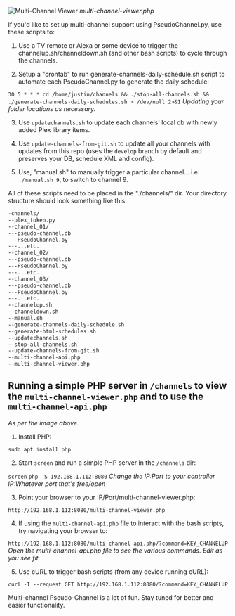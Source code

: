 ![Multi-Channel Viewer](https://i.imgur.com/MRwjI8g.jpg)
*multi-channel-viewer.php*

If you'd like to set up multi-channel support using PseudoChannel.py, use these scripts to: 

1) Use a TV remote or Alexa or some device to trigger the channelup.sh/channeldown.sh (and other bash scripts) to cycle through the channels. 

2) Setup a "crontab" to run generate-channels-daily-schedule.sh script to automate each PseudoChannel.py to generate the daily
schedule:

`30 5 * * * cd /home/justin/channels && ./stop-all-channels.sh && ./generate-channels-daily-schedules.sh > /dev/null 2>&1`
*Updating your folder locations as necessary.*

3) Use `updatechannels.sh` to update each channels' local db with newly added Plex library items. 

4) Use `update-channels-from-git.sh` to update all your channels with updates from this repo (uses the `develop` branch by default and preserves your DB, schedule XML and config).

5) Use, "manual.sh" to manually trigger a particular channel... i.e. `./manual.sh 9`, to switch to channel 9.

All of these scripts need to be placed in the "./channels/" dir. Your directory structure should look something like this:

```bash
-channels/
--plex_token.py
--channel_01/
---pseudo-channel.db
---PseudoChannel.py
---...etc.
--channel_02/
---pseudo-channel.db
---PseudoChannel.py
---...etc.
--channel_03/
---pseudo-channel.db
---PseudoChannel.py
---...etc.
--channelup.sh
--channeldown.sh
--manual.sh
--generate-channels-daily-schedule.sh
--generate-html-schedules.sh
--updatechannels.sh
--stop-all-channels.sh
--update-channels-from-git.sh
--multi-channel-api.php
--multi-channel-viewer.php
```

## Running a simple PHP server in `/channels` to view the `multi-channel-viewer.php` and to use the `multi-channel-api.php`
*As per the image above.*

1) Install PHP:

`sudo apt install php`

2) Start `screen` and run a simple PHP server in the `/channels` dir:

`screen`
`php -S 192.168.1.112:8080`
*Change the IP:Port to your controller IP:Whatever port that's free/open*

3) Point your browser to your IP/Port/multi-channel-viewer.php:

`http://192.168.1.112:8080/multi-channel-viewer.php`

4) If using the `multi-channel-api.php` file to interact with the bash scripts, try navigating your browser to:

`http://192.168.1.112:8080/multi-channel-api.php/?command=KEY_CHANNELUP`
*Open the multi-channel-api.php file to see the various commands. Edit as you see fit.*

5) Use cURL to trigger bash scripts (from any device running cURL):

`curl -I --request GET http://192.168.1.112:8080/?command=KEY_CHANNELUP`

Multi-channel Pseudo-Channel is a lot of fun. Stay tuned for better and easier functionality. 
